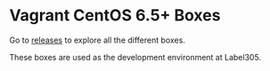 Vagrant CentOS 6.5+ Boxes
==============

Go to [releases](https://github.com/2creatives/vagrant-centos/releases) to explore all the different boxes.

These boxes are used as the development environment at Label305.

